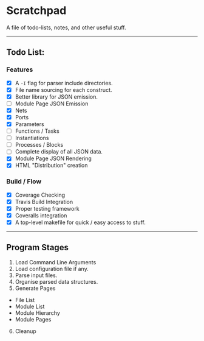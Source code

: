 
# Scratchpad

A file of todo-lists, notes, and other useful stuff.

---

## Todo List:

### Features

- [X] A `-I` flag for parser include directories.
- [X] File name sourcing for each construct.
- [X] Better library for JSON emission.
- [ ] Module Page JSON Emission
 - [X] Nets
 - [X] Ports
 - [X] Parameters
 - [ ] Functions / Tasks
 - [ ] Instantiations
 - [ ] Processes / Blocks
- [ ] Complete display of all JSON data.
- [X] Module Page JSON Rendering
- [X] HTML "Distribution" creation

### Build / Flow

- [X] Coverage Checking
- [X] Travis Build Integration
- [X] Proper testing framework
- [X] Coveralls integration
- [X] A top-level makefile for quick / easy access to stuff.

---

## Program Stages

1. Load Command Line Arguments
2. Load configuration file if any.
3. Parse input files.
4. Organise parsed data structures.
5. Generate Pages
 - File List
 - Module List
 - Module Hierarchy
 - Module Pages
6. Cleanup


